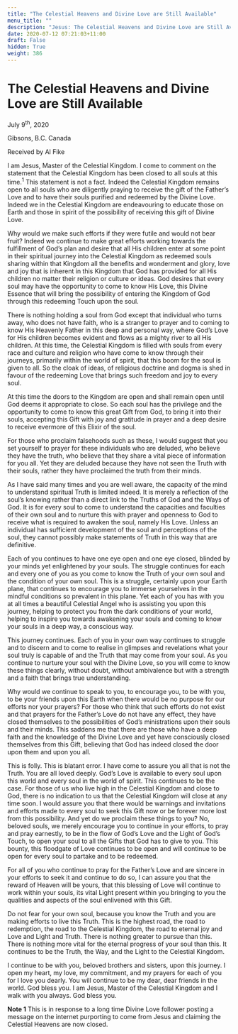 ```yaml
---
title: "The Celestial Heavens and Divine Love are Still Available"
menu_title: ""
description: "Jesus: The Celestial Heavens and Divine Love are Still Available"
date: 2020-07-12 07:21:03+11:00
draft: False
hidden: True
weight: 386
---
```

# The Celestial Heavens and Divine Love are Still Available

July 9<sup>th</sup>, 2020

Gibsons, B.C. Canada

Received by Al Fike



I am Jesus, Master of the Celestial Kingdom. I come to comment on the statement that the Celestial Kingdom has been closed to all souls at this time.<sup>1</sup> This statement is not a fact. Indeed the Celestial Kingdom remains open to all souls who are diligently praying to receive the gift of the Father’s Love and to have their souls purified and redeemed by the Divine Love. Indeed we in the Celestial Kingdom are endeavouring to educate those on Earth and those in spirit of the possibility of receiving this gift of Divine Love.

Why would we make such efforts if they were futile and would not bear fruit? Indeed we continue to make great efforts working towards the fulfillment of God’s plan and desire that all His children enter at some point in their spiritual journey into the Celestial Kingdom as redeemed souls sharing within that Kingdom all the benefits and wonderment and glory, love and joy that is inherent in this Kingdom that God has provided for all His children no matter their religion or culture or ideas. God desires that every soul may have the opportunity to come to know His Love, this Divine Essence that will bring the possibility of entering the Kingdom of God through this redeeming Touch upon the soul.

There is nothing holding a soul from God except that individual who turns away, who does not have faith, who is a stranger to prayer and to coming to know His Heavenly Father in this deep and personal way, where God’s Love for His children becomes evident and flows as a mighty river to all His children.
At this time, the Celestial Kingdom is filled with souls from every race and culture and religion who have come to know through their journeys, primarily within the world of spirit, that this boom for the soul is given to all. So the cloak of ideas, of religious doctrine and dogma is shed in favour of the redeeming Love that brings such freedom and joy to every soul. 

At this time the doors to the Kingdom are open and shall remain open until God deems it appropriate to close. So each soul has the privilege and the opportunity to come to know this great Gift from God, to bring it into their souls, accepting this Gift with joy and gratitude in prayer and a deep desire to receive evermore of this Elixir of the soul. 

For those who proclaim falsehoods such as these, I would suggest that you set yourself to prayer for these individuals who are deluded, who believe they have the truth, who believe that they share a vital piece of information for you all. Yet they are deluded because they have not seen the Truth with their souls, rather they have proclaimed the truth from their minds. 

As I have said many times and you are well aware, the capacity of the mind to understand spiritual Truth is limited indeed. It is merely a reflection of the soul’s knowing rather than a direct link to the Truths of God and the Ways of God. It is for every soul to come to understand the capacities and faculties of their own soul and to nurture this with prayer and openness to God to receive what is required to awaken the soul, namely His Love. Unless an individual has sufficient development of the soul and perceptions of the soul, they cannot possibly make statements of Truth in this way that are definitive.

Each of you continues to have one eye open and one eye closed, blinded by your minds yet enlightened by your souls. The struggle continues for each and every one of you as you come to know the Truth of your own soul and the condition of your own soul. This is a struggle, certainly upon your Earth plane, that continues to encourage you to immerse yourselves in the mindful conditions so prevalent in this plane. Yet each of you has with you at all times a beautiful Celestial Angel who is assisting you upon this journey, helping to protect you from the dark conditions of your world, helping to inspire you towards awakening your souls and coming to know your souls in a deep way, a conscious way. 

This journey continues. Each of you in your own way continues to struggle and to discern and to come to realise in glimpses and revelations what your soul truly is capable of and the Truth that may come from your soul. As you continue to nurture your soul with the Divine Love, so you will come to know these things clearly, without doubt, without ambivalence but with a strength and a faith that brings true understanding.

Why would we continue to speak to you, to encourage you, to be with you, to be your friends upon this Earth when there would be no purpose for our efforts nor your prayers? For those who think that such efforts do not exist and that prayers for the Father’s Love do not have any effect, they have closed themselves to the possibilities of God’s ministrations upon their souls and their minds. This saddens me that there are those who have a deep faith and the knowledge of the Divine Love and yet have consciously closed themselves from this Gift, believing that God has indeed closed the door upon them and upon you all. 

This is folly. This is blatant error. I have come to assure you all that is not the Truth. You are all loved deeply. God’s Love is available to every soul upon this world and every soul in the world of spirit. This continues to be the case. For those of us who live high in the Celestial Kingdom and close to God, there is no indication to us that the Celestial Kingdom will close at any time soon. I would assure you that there would be warnings and invitations and efforts made to every soul to seek this Gift now or be forever more lost from this possibility. And yet do we proclaim these things to you? No, beloved souls, we merely encourage you to continue in your efforts, to pray and pray earnestly, to be in the flow of God’s Love and the Light of God’s Touch, to open your soul to all the Gifts that God has to give to you. This bounty, this floodgate of Love continues to be open and will continue to be open for every soul to partake and to be redeemed. 

For all of you who continue to pray for the Father’s Love and are sincere in your efforts to seek it and continue to do so, I can assure you that the reward of Heaven will be yours, that this blessing of Love will continue to work within your souls, its vital Light present within you bringing to you the qualities and aspects of the soul enlivened with this Gift. 

Do not fear for your own soul, because you know the Truth and you are making efforts to live this Truth. This is the highest road, the road to redemption, the road to the Celestial Kingdom, the road to eternal joy and Love and Light and Truth. There is nothing greater to pursue than this. There is nothing more vital for the eternal progress of your soul than this. It continues to be the Truth, the Way, and the Light to the Celestial Kingdom.

I continue to be with you, beloved brothers and sisters, upon this journey. I open my heart, my love, my commitment, and my prayers for each of you for I love you dearly. You will continue to be my dear, dear friends in the world. God bless you. I am Jesus, Master of the Celestial Kingdom and I walk with you always. God bless you.

**Note 1** This is in response to a long time Divine Love follower posting a message on the internet purporting to come from Jesus and claiming the Celestial Heavens are now closed.